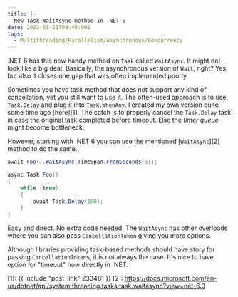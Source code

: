 ```yaml
---
title: |-
  New Task.WaitAsync method in .NET 6
date: 2022-01-21T09:49:00Z
tags:
  - Multithreading/Parallelism/Asynchronous/Concurrency
---
```

.NET 6 has this new handy method on `Task` called `WaitAsync`. It might not look like a big deal. Basically, the asynchronous version of `Wait`, right? Yes, but also it closes one gap that was often implemented poorly.

<!-- excerpt -->

Sometimes you have task method that does not support any kind of cancellation, yet you still want to use it. The often-used approach is to use `Task.Delay` and plug it into `Task.WhenAny`. I created my own version quite some time ago [here][1]. The catch is to properly cancel the `Task.Delay` task in case the original task completed before timeout. Else the _timer queue_ might become bottleneck.

However, starting with .NET 6 you can use the mentioned [`WaitAsync`][2] method to do the same. 

```csharp
await Foo().WaitAsync(TimeSpan.FromSeconds(5));

async Task Foo()
{
	while (true)
	{
		await Task.Delay(100);
	}
}
```

Easy and direct. No extra code needed. The `WaitAsync` has other overloads where you can also pass `CancellationToken` giving you more options.

Although libraries providing task-based methods should have story for passing `CancellationToken`s, it is not always the case. It's nice to have option for "timeout" now directly in .NET.

[1]: {{ include "post_link" 233481 }}
[2]: https://docs.microsoft.com/en-us/dotnet/api/system.threading.tasks.task.waitasync?view=net-6.0
